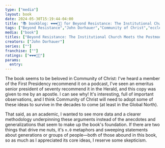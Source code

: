 ```yaml
---
type: ["media"]
layout: book
date: 2024-05-30T15:19:44-04:00
title: "📚 bookblog: ❤️❤️❤️🖤🖤 for Beyond Resistance: The Institutional Church Meets the Postmodern World, by John Dorhauer"
tags: ["Beyond Resistance","John Dorhauer","Community of Christ","ecclesiology","future of Community of Christ"]
media: ["book"]
titles: ["Beyond Resistance: The Institutional Church Meets the Postmodern World"]
creators: ["John Dorhauer"]
series: [""]
franchise: [""]
ratings: ["❤️❤️❤️🖤🖤"]
params:
  entry:
---
```


The book seems to be beloved in Community of Christ: I've heard a member of the First Presidency recommend it on a podcast, I've seen an emeritus senior president of seventy recommend it in the Herald, and this copy was given to me by an apostle. I can see why! It's interesting, full of important observations, and I think Community of Christ will need to adopt some of these ideas to survive in the decades to come (at least in the Global North).

That said, as an academic, I wanted to see more data and a clearer methodology underpinning these arguments instead of the anecdotes and generalizations that seem to make up the book's foundation. If there are two things that drive me nuts, it's `n.0` metaphors and sweeping statements about generations or groups of people—both of those abound in this book, so as much as I appreciated its core ideas, I reserve some skepticism.
